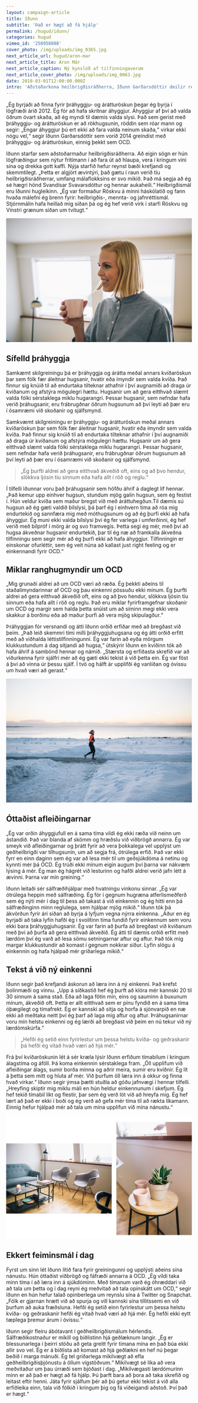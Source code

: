 ```yaml
---
layout: campaign-article
title: Iðunn
subtitle: 'Það er hægt að fá hjálp'
permalink: /hugud/idunn/
categories: hugud
vimeo_id: '258958808'
cover_photo: /img/uploads/img_0365.jpg
next_article_url: hugud/aron-mar
next_article_title: Aron Már
next_article_caption: Ný kynslóð af tilfinningaverum
next_article_cover_photo: /img/uploads/img_0063.jpg
date: 2018-03-01T12:00:00.000Z
intro: 'Aðstoðarkona heilbrigðisráðherra, Iðunn Garðarsdóttir deilir reynslu sinni af OCD, eða þráhyggju- og árátturöskun. Óþægilegar hugsanir líkt og þær áhyggjur að valda einhverjum skaða voru upptökin af kvíðaröskuninni. Hún segir miklar ranghugmyndir um eðli OCD sem þurfi að uppræta. Í tæp þrjú ár lifði hún í óvissu um hvað væri að gerast í höfðinu á sér.'
--- 
```


„Ég byrjaði að finna fyrir þráhyggju- og árátturöskun þegar ég byrja í lögfræði árið 2012. Ég fór að hafa skrítnar áhyggjur. Áhyggjur af því að valda öðrum óvart skaða, að ég myndi til dæmis valda slysi. Það sem gerist með þráhyggju- og árátturöskun er að rökhugsunin, röddin sem róar mann og segir: „Engar áhyggjur þú ert ekki að fara valda neinum skaða,“ virkar ekki nógu vel,“ segir Iðunn Garðarsdóttir sem vorið 2014 greindist með þráhyggju- og árátturöskun, einnig þekkt sem OCD. 

Iðunn starfar sem aðstoðarmaður heilbrigðisráðherra. Að eigin sögn er hún lögfræðingur sem nýtur frítímann í að fara út að hlaupa, vera í kringum vini sína og drekka gott kaffi. Nýja starfið hefur reynst bæði krefjandi og skemmtilegt. „Þetta er algjört ævintýri, það gætu í raun verið tíu heilbrigðisráðherrar, umfang málaflokksins er svo mikið. Það má segja að ég sé hægri hönd Svandísar Svavarsdóttur og hennar aukaheili.“ Heilbrigðismál eru Iðunni hugleikinn. „Ég var formaður Röskvu á minni háskólatíð og fann hvaða málefni ég brenn fyrir: heilbrigðis-, mennta- og jafnréttismál. Stjórnmálin hafa heillað mig síðan þá og ég hef verið virk í starfi Röskvu og Vinstri grænum síðan um tvítugt.“

![null](/img/uploads/img_0591.jpg)

Sífelld þráhyggja
--

Samkæmt skilgreiningu þá er þráhyggja og árátta meðal annars kvíðaröskun þar sem fólk fær áleitnar hugsanir, hvatir eða ímyndir sem valda kvíða. Það finnur sig knúið til að endurtaka tilteknar athafnir í því augnamiði að draga úr kvíðanum og afstýra mögulegri hættu. Hugsanir um að gera eitthvað slæmt valda fólki sérstaklega miklu hugarangri. Þessar hugsanir, sem nefndar hafa verið þráhugsanir, eru frábrugðnar öðrum hugsunum að því leyti að þær eru í ósamræmi við skoðanir og sjálfsmynd. 


Samkvæmt skilgreiningu er þráhyggju- og árátturöskun meðal annars kvíðaröskun þar sem fólk fær áleitnar hugsanir, hvatir eða ímyndir sem valda kvíða. Það finnur sig knúið til að endurtaka tilteknar athafnir í því augnamiði að draga úr kvíðanum og afstýra mögulegri hættu. Hugsanir um að gera eitthvað slæmt valda fólki sérstaklega miklu hugarangri. Þessar hugsanir, sem nefndar hafa verið þráhugsanir, eru frábrugðnar öðrum hugsunum að því leyti að þær eru í ósamræmi við skoðanir og sjálfsmynd. 

> „Ég þurfti aldrei að gera eitthvað ákveðið oft, eins og að þvo hendur, slökkva ljósin tíu sinnum eða hafa allt í röð og reglu.“

Í tilfelli Iðunnar voru það þráhugsanir sem höfðu áhrif á daglegt líf hennar. „Það kemur upp einhver hugsun, stundum mjög galin hugsun, sem ég festist í. Hún veldur kvíða sem maður bregst við með áráttuhegðun.Til dæmis sú hugsun að ég gæti valdið bílslysi, þá þarf ég í einhvern tíma að róa mig endurtekið og sannfæra mig með móthugsunum og að ég þurfi ekki að hafa áhyggjur. Ég muni ekki valda bílslysi því ég fer varlega í umferðinni, ég hef verið með bílpróf í mörg ár og svo framvegis. Þetta segi ég mér, með því að hugsa ákveðnar hugsanir endurtekið, þar til ég næ að framkalla ákveðna tilfinningu sem segir mér að ég þurfi ekki að hafa áhyggjur. Tilfinningin er einskonar ofurléttir, sem ég veit núna að kallast just right feeling og er einkennandi fyrir OCD.“

Miklar ranghugmyndir um OCD
--

„Mig grunaði aldrei að um OCD væri að ræða. Ég þekkti aðeins til staðalímyndarinnar af OCD og þau einkenni pössuðu ekki mínum. Ég þurfti aldrei að gera eitthvað ákveðið oft, eins og að þvo hendur, slökkva ljósin tíu sinnum eða hafa allt í röð og reglu. Það eru miklar fyrirframgefnar skoðanir um OCD og margir sem halda þetta snúist um að síminn megi ekki vera skakkur á borðinu eða að maður þurfi að vera mjög skipulagður.“

Þráhyggjan fór versnandi og átti Iðunn orðið erfiðar með að bregðast við þeim. „Það leið skemmri tími milli þráhyggjuhugsana og ég átti orðið erfitt með að viðhalda léttistilfinningunni. Ég var farin að eyða mörgum klukkustundum á dag sitjandi að hugsa,“ útskýrir Iðunn en kvíðinn tók að hafa áhrif á sambönd hennar og námið. „Stærsta og erfiðasta skrefið var að viðurkenna fyrir sjálfri mér að ég gæti ekki tekist á við þetta ein. Ég var föst á því að vinna úr þessu sjálf. Í tvö og hálft ár upplifði ég vanlíðan og óvissu um hvað væri að gerast.“

![null](/img/uploads/img_0371.jpg)

Óttaðist afleiðingarnar
--

„Ég var orðin áhyggjufull en á sama tíma vildi ég ekki ræða við neinn um ástandið. Það var blanda af skömm og hræðslu við viðbrögð annarra. Ég var smeyk við afleiðingarnar og þrátt fyrir að vera þokkalega vel upplýst um geðheilbrigði var tilhugsunin, um að segja frá, ótrúlega erfið. Það var ekki fyrr en einn daginn sem ég var að lesa mér til um geðsjúkdóma á netinu og kynnti mér þá OCD. Ég trúði ekki mínum eigin augum því þarna var nákvæm lýsing á mér. Ég man ég hágrét við lesturinn og hafði aldrei verið jafn létt á ævinni. Þarna var mín greining.“ 

Iðunn leitaði sér sálfræðihjálpar með hvatningu vinkonu sinnar. „Ég var ótrúlega heppin með sálfræðing. Ég fór í gegnum hugræna atferlismeðferð sem ég nýti mér í dag til þess að takast á við einkennin og ég hitti enn þá sálfræðinginn minn reglulega, sem hjálpar mjög mikið.“ Iðunn tók þá ákvörðun fyrir ári síðan að byrja á lyfjum vegna nýrra einkenna. „Áður en ég byrjaði að taka lyfin hafði ég í svolítinn tíma fundið fyrir einkennum sem voru ekki bara þráhyggjuhugsanir. Ég var farin að þurfa að bregðast við kvíðanum með því að þurfa að gera eitthvað ákveðið. Ég átti til dæmis orðið erfitt með lærdóm því ég varð að lesa sömu setningarnar aftur og aftur. Það tók mig margar klukkustundir að komast í gegnum nokkrar síður. Lyfin slógu á einkennin og hafa hjálpað mér gríðarlega mikið.“ 

Tekst á við ný einkenni
--

Iðunn segir það krefjandi áskorun að læra inn á ný einkenni. Það krefst þolinmæði og vinnu. „Upp á síðkastið hef ég þurft að klóra mér kannski 20 til 30 sinnum á sama stað. Eða að laga fötin mín, eins og sauminn á buxunum mínum, ákveðið oft. Þetta er allt eitthvað sem er pínu fyndið en á sama tíma óþægilegt og tímafrekt. Ég er kannski að sitja og horfa á sjónvarpið en næ ekki að meðtaka neitt því ég þarf að laga mig aftur og aftur. Þráhugsanirnar voru mín helstu einkenni og ég lærði að bregðast við þeim en nú tekur við ný lærdómskúrfa.“

> „Hefði ég setið einn fyrirlestur um þessa helstu kvíða- og geðraskanir þá hefði ég vitað hvað væri að hjá mér.“

Frá því kvíðaröskunin lét á sér kræla lýsir Iðunn erfiðum tímabilum í kringum álagstíma og áföll. Þá koma einkennin sérstaklega fram. „Öll upplifum við afleiðingar álags, sumir borða minna og aðrir meira, sumir eru kvíðnir. Ég lít á þetta sem mitt og hluta af mér. Við þurfum öll læra inn á okkur og finna hvað virkar.“ Iðunn segir ýmsa þætti stuðla að góðu jafnvægi í hennar tilfelli. „Hreyfing skiptir mig miklu máli en hún heldur einkennunum í skefjum. Ég hef tekið tímabil líkt og flestir, þar sem ég verð löt við að hreyfa mig. Ég hef lært að það er ekki í boði og ég verð að gefa mér tíma til að rækta líkamann. Einnig hefur hjálpað mér að tala um mína upplifun við mína nánustu.“  

![null](/img/uploads/idunn.jpg)

Ekkert feiminsmál í dag
--

Fyrst um sinn lét Iðunn lítið fara fyrir greiningunni og upplýsti aðeins sína nánustu. Hún óttaðist viðbrögð og fáfræði annarra á OCD. „Ég vildi taka minn tíma í að læra inn á sjúkdóminn. Með tímanum varð ég óhræddari við að tala um þetta og í dag reyni ég meðvitað að tala opinskátt um OCD,“ segir Iðunn en hún hefur talað opinberlega um reynslu sína á Twitter og Snapchat. „Fólk er gjarnan hrætt við að spurja og vill kannski sína tillitssemi en við þurfum að auka fræðsluna. Hefði ég setið einn fyrirlestur um þessa helstu kvíða- og geðraskanir hefði ég vitað hvað væri að hjá mér. Ég hefði ekki eytt tæplega þremur árum í óvissu.“

Iðunn segir fleiru ábótavant í geðheilbrigðismálum hérlendis. Sálfræðikostnaður er mikill og biðlistinn hjá geðlæknum langir. „Ég er blessunarlega í þeirri stöðu að geta greitt fyrir tímana mína en það búa ekki allir svo vel. Ég er á biðlista að komast að hjá geðlækni en hef nú þegar beðið í marga mánuði.  Ég tel gríðarlega mikilvægt að efla geðheilbrigðisþjónustu á öllum vígstöðvum.“ Mikilvægt sé líka að vera meðvitaður um þau úrræði sem bjóðast í dag. „Mikilvægasti lærdómurinn minn er að það er hægt að fá hjálp. Þú þarft bara að þora að taka skrefið og leitast eftir henni. Játa fyrir sjálfum þér að þú getur ekki tekist á við alla erfiðleika einn, tala við fólkið í kringum þig og fá viðeigandi aðstoð. Því það er hægt.“
